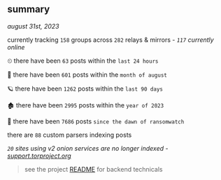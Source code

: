 
## summary
_august 31st, 2023_

currently tracking `158` groups across `282` relays & mirrors - _`117` currently online_

⏲ there have been `63` posts within the `last 24 hours`

🦈 there have been `601` posts within the `month of august`

🪐 there have been `1262` posts within the `last 90 days`

🏚 there have been `2995` posts within the `year of 2023`

🦕 there have been `7686` posts `since the dawn of ransomwatch`

there are `88` custom parsers indexing posts

_`20` sites using v2 onion services are no longer indexed - [support.torproject.org](https://support.torproject.org/onionservices/v2-deprecation/)_

> see the project [README](https://github.com/joshhighet/ransomwatch#ransomwatch--) for backend technicals
